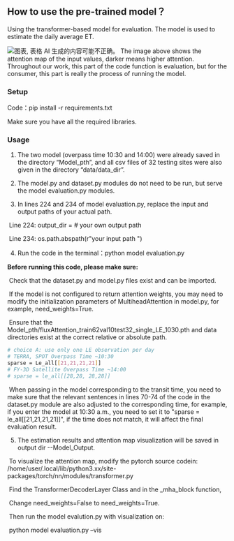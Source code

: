 ## How to use the pre-trained model？

Using the transformer-based model for evaluation.
The model is used to estimate the daily average ET.





![图表, 表格  AI 生成的内容可能不正确。](file:////Users/yanyi/Library/Group%20Containers/UBF8T346G9.Office/TemporaryItems/msohtmlclip/clip_image001.png)
The image above shows the attention map of the input values, darker means higher attention.
Throughout our work, this part of the code function is evaluation, but for the consumer, this part is really the process of running the model. 

### Setup

Code：pip install -r requirements.txt

Make sure you have all the required libraries.

### Usage

1. The two model (overpass time 10:30 and 14:00) were already saved in the directory “Model_pth”, and all csv files of 32 testing sites were also given in the directory “data/data_dir”.

2. The model.py and dataset.py modules do not need to be run, but serve the model evaluation.py modules.

3. In lines 224 and 234 of model evaluation.py, replace the input and output paths of your actual path.

​	Line 224: output_dir = # your own output path

​	Line 234: os.path.abspath(r"your input path ")

4. Run the code in the terminal：python model evaluation.py

**Before running this code, please make sure:**

​	Check that the dataset.py and model.py files exist and can be imported.

​	If the model is not configured to return attention weights, you may need to modify the initialization 	parameters of MultiheadAttention in model.py, for example, need_weights=True.

​	Ensure that the Model_pth/fluxAttention_train62val10test32_single_LE_1030.pth and data directories exist at the correct relative or absolute path.

```bash
# choice A: use only one LE observation per day
# TERRA, SPOT Overpass Time ~10:30
sparse = Le_all[[21,21,21,21]]
# FY-3D Satellite Overpass Time ~14:00
# sparse = le_all[[28,28, 28,28]]
```

​	When passing in the model corresponding to the transit time, you need to make sure that the relevant sentences in lines 70-74 of the code in the dataset.py module are also adjusted to the corresponding time, for example, if you enter the model at 10:30 a.m., you need to set it to "sparse = le_all[[21,21,21,21]]", if the time does not match, it will affect the final evaluation result. 

5. The estimation results and attention map visualization will be saved in output dir --Model_Output.

​	To visualize the attention map, modify the pytorch source codein:
/home/user/.local/lib/python3.xx/site-packages/torch/nn/modules/transformer.py

​	Find the TransformerDecoderLayer Class and in the _mha_block function,

​	Change need_weights=False to need_weights=True.

​	Then run the model evalution.py with visualization on:

​	python model evaluation.py –vis

 

 



 